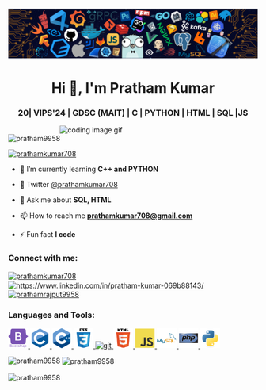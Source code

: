![logo](https://github.com/pratham9958/pratham9958/blob/main/githubimg.png)
<h1 align="center">Hi 👋, I'm Pratham Kumar</h1>
<h3 align="center">20| VIPS'24 | GDSC (MAIT) | C | PYTHON | HTML | SQL |JS</h3>

<img align="right" alt="coding image gif" width="400" src="https://user-images.githubusercontent.com/55389276/140866485-8fb1c876-9a8f-4d6a-98dc-08c4981eaf70.gif">

<p align="left"> <img src="https://komarev.com/ghpvc/?username=pratham9958&label=Profile%20views&color=0e75b6&style=flat" alt="pratham9958" /> </p>

<p align="left"> <a href="https://twitter.com/prathamkumar708" target="blank"><img src="https://img.shields.io/twitter/follow/prathamkumar708?logo=twitter&style=for-the-badge" alt="prathamkumar708" /></a> </p>

- 🌱 I’m currently learning **C++ and PYTHON**

- 📝 Twitter [@prathamkumar708](@prathamkumar708)

- 💬 Ask me about **SQL, HTML**

- 📫 How to reach me **prathamkumar708@gmail.com**

- ⚡ Fun fact **I code**

<h3 align="left">Connect with me:</h3>
<p align="left">
<a href="https://twitter.com/prathamkumar708" target="blank"><img align="center" src="https://raw.githubusercontent.com/rahuldkjain/github-profile-readme-generator/master/src/images/icons/Social/twitter.svg" alt="prathamkumar708" height="30" width="40" /></a>
<a href="https://linkedin.com/in/https://www.linkedin.com/in/pratham-kumar-069b88143/" target="blank"><img align="center" src="https://raw.githubusercontent.com/rahuldkjain/github-profile-readme-generator/master/src/images/icons/Social/linked-in-alt.svg" alt="https://www.linkedin.com/in/pratham-kumar-069b88143/" height="30" width="40" /></a>
<a href="https://instagram.com/prathamrajput9958" target="blank"><img align="center" src="https://raw.githubusercontent.com/rahuldkjain/github-profile-readme-generator/master/src/images/icons/Social/instagram.svg" alt="prathamrajput9958" height="30" width="40" /></a>
</p>

<h3 align="left">Languages and Tools:</h3>
<p align="left"> <a href="https://getbootstrap.com" target="_blank" rel="noreferrer"> <img src="https://raw.githubusercontent.com/devicons/devicon/master/icons/bootstrap/bootstrap-plain-wordmark.svg" alt="bootstrap" width="40" height="40"/> </a> <a href="https://www.cprogramming.com/" target="_blank" rel="noreferrer"> <img src="https://raw.githubusercontent.com/devicons/devicon/master/icons/c/c-original.svg" alt="c" width="40" height="40"/> </a> <a href="https://www.w3schools.com/cpp/" target="_blank" rel="noreferrer"> <img src="https://raw.githubusercontent.com/devicons/devicon/master/icons/cplusplus/cplusplus-original.svg" alt="cplusplus" width="40" height="40"/> </a> <a href="https://www.w3schools.com/css/" target="_blank" rel="noreferrer"> <img src="https://raw.githubusercontent.com/devicons/devicon/master/icons/css3/css3-original-wordmark.svg" alt="css3" width="40" height="40"/> </a> <a href="https://git-scm.com/" target="_blank" rel="noreferrer"> <img src="https://www.vectorlogo.zone/logos/git-scm/git-scm-icon.svg" alt="git" width="40" height="40"/> </a> <a href="https://www.w3.org/html/" target="_blank" rel="noreferrer"> <img src="https://raw.githubusercontent.com/devicons/devicon/master/icons/html5/html5-original-wordmark.svg" alt="html5" width="40" height="40"/> </a> <a href="https://developer.mozilla.org/en-US/docs/Web/JavaScript" target="_blank" rel="noreferrer"> <img src="https://raw.githubusercontent.com/devicons/devicon/master/icons/javascript/javascript-original.svg" alt="javascript" width="40" height="40"/> </a> <a href="https://www.mysql.com/" target="_blank" rel="noreferrer"> <img src="https://raw.githubusercontent.com/devicons/devicon/master/icons/mysql/mysql-original-wordmark.svg" alt="mysql" width="40" height="40"/> </a> <a href="https://www.php.net" target="_blank" rel="noreferrer"> <img src="https://raw.githubusercontent.com/devicons/devicon/master/icons/php/php-original.svg" alt="php" width="40" height="40"/> </a> <a href="https://www.python.org" target="_blank" rel="noreferrer"> <img src="https://raw.githubusercontent.com/devicons/devicon/master/icons/python/python-original.svg" alt="python" width="40" height="40"/> </a> </p>

<p><img align="left" src="https://github-readme-stats.vercel.app/api/top-langs?username=pratham9958&show_icons=true&locale=en&layout=compact" alt="pratham9958" /></p>

<p>&nbsp;<img align="center" src="https://github-readme-stats.vercel.app/api?username=pratham9958&show_icons=true&locale=en" alt="pratham9958" /></p>

<p><img align="center" src="https://github-readme-streak-stats.herokuapp.com/?user=pratham9958&" alt="pratham9958" /></p>
